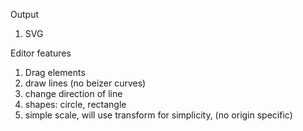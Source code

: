 Output

1. SVG

Editor features

1. Drag elements
2. draw lines (no beizer curves)
3. change direction of line
4. shapes: circle, rectangle
5. simple scale, will use transform for simplicity, (no origin specific)
